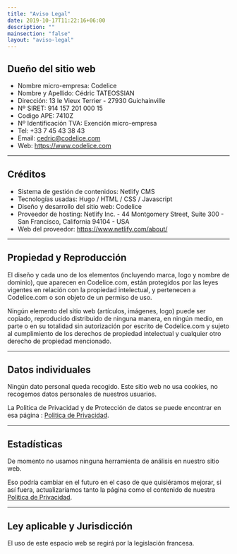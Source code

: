 ```yaml
---
title: "Aviso Legal"
date: 2019-10-17T11:22:16+06:00
description: ""
mainsection: "false"
layout: "aviso-legal"
---
```


## Dueño del sitio web

- Nombre micro-empresa: Codelice
- Nombre y Apellido: Cédric TATEOSSIAN
- Dirección: 13 le Vieux Terrier - 27930 Guichainville
- Nº SIRET: 914 157 201 000 15
- Codigo APE: 7410Z
- Nº Identificación TVA: Exención micro-empresa
- Tel: +33 7 45 43 38 43
- Email: cedric@codelice.com
- Web: https://www.codelice.com

***

## Créditos

- Sistema de gestión de contenidos: Netlify CMS
- Tecnologías usadas: Hugo / HTML / CSS / Javascript
- Diseño y desarrollo del sitio web: Codelice
- Proveedor de hosting: Netlify Inc. - 44 Montgomery Street, Suite 300 - San Francisco, California 94104 - USA
- Web del proveedor: https://www.netlify.com/about/

***

## Propiedad y Reproducción

El diseño y cada uno de los elementos (incluyendo marca, logo y nombre de dominio), que aparecen en Codelice.com, están protegidos por las leyes vigentes en relación con la propiedad intelectual, y pertenecen a Codelice.com o son objeto de un permiso de uso.

Ningún elemento del sitio web (artículos, imágenes, logo) puede ser copiado, reproducido distribuido de ninguna manera, en ningún medio, en parte o en su totalidad sin autorización por escrito de Codelice.com y sujeto al cumplimiento de los derechos de propiedad intelectual y cualquier otro derecho de propiedad mencionado.

***

## Datos individuales

Ningún dato personal queda recogido. Este sitio web no usa cookies, no recogemos datos personales de nuestros usuarios.

La Politica de Privacidad y de Protección de datos se puede encontrar en esa página : [Politica de Privacidad](/es/politica-privacidad).

***

## Estadísticas

De momento no usamos ninguna herramienta de análisis en nuestro sitio web.

Eso podría cambiar en el futuro en el caso de que quisiéramos mejorar, si así fuera, actualizaríamos tanto la página como el contenido de nuestra [Politica de Privacidad](/es/politica-privacidad).

***

## Ley aplicable y Jurisdicción

El uso de este espacio web se regirá por la legislación francesa.